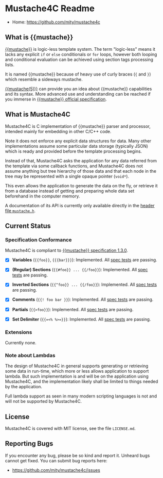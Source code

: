 
# Mustache4C Readme

* Home: https://github.com/mity/mustache4c


## What is {{mustache}}

[{{mustache}}] is logic-less template system. The term "logic-less" means
it lacks any explicit `if` or `else` conditionals or `for` loops, however both
looping and conditional evaluation can be achieved using section tags
processing lists.

It is named {{mustache}} because of heavy use of curly braces (`{` and `}`)
which resemble a sideways mustache.

[{{mustache(5)}}][man5] can provide you an idea about {{mustache}} capabilities
and its syntax. More advanced use and understanding can be reached if you
immerse in [{{mustache}} official specification][spec].


## What is Mustache4C

Mustache4C is C implementation of {{mustache}} parser and processor,
intended mainly for embedding in other C/C++ code.

Note it does not enforce any explicit data structures for data. Many other
implementations assume some particular data storage (typically JSON) which is
ready and provided before the template processing begins.

Instead of that, Mustache4C asks the application for any data referred
from the template via some callback functions, and Mustache4C does not
assume anything but tree hierarchy of those data and that each node in the
tree may be represented with a single opaque pointer (`void*`).

This even allows the application to generate the data on the fly, or retrieve
it from a database instead of getting and preparing whole data set beforehand
in the computer memory.

A documentation of its API is currently only available directly in the [header
file `mustache.h`][mustache.h].


## Current Status

### Specification Conformance

Mustache4C is compliant to [{{mustache}} specification 1.3.0][spec].

 * [x] **Variables** (`{{foo}}`, `{{{bar}}}`):
       Implemented. All [spec tests][spec-interpolation] are passing.

 * [x] **(Regular) Sections**  (`{{#foo}} ... {{/foo}}`):
       Implemented. All [spec tests][spec-sections] are passing.

 * [x] **Inverted Sections** (`{{^foo}} ... {{/foo}}`):
       Implemented. All [spec tests][spec-inverted] are passing.

 * [x] **Comments** (`{{! foo bar }}`):
       Implemented. All [spec tests][spec-comments] are passing.

 * [x] **Partials** (`{{>foo}}`):
       Implemented. All [spec tests][spec-partials] are passing.

 * [x] **Set Delimiter** (`{{=<% %>=}}`):
       Implemented. All [spec tests][spec-delimiters] are passing.

### Extensions

Currently none.


### Note about Lambdas

The design of Mustache4C in general supports generating or retrieving some data
in run-time, which more or less allows application to support lambda. But such
implementation is and will be on the application using Mustache4C, and the
implementation likely shall be limited to things needed by the application.

Full lambda support as seen in many modern scripting languages is not and
will not be supported by Mustache4C.


## License

Mustache4C is covered with MIT license, see the file `LICENSE.md`.


## Reporting Bugs

If you encounter any bug, please be so kind and report it. Unheard bugs cannot
get fixed. You can submit bug reports here:

* https://github.com/mity/mustache4c/issues




[{{mustache}}]: https://mustache.github.io/
[man5]: https://mustache.github.io/mustache.5.html
[spec]: https://github.com/mustache/spec
[spec-comments]: https://github.com/mustache/spec/blob/master/specs/comments.yml
[spec-delimiters]: https://github.com/mustache/spec/blob/master/specs/delimiters.yml
[spec-interpolation]: https://github.com/mustache/spec/blob/master/specs/interpolationv.yml
[spec-inverted]: https://github.com/mustache/spec/blob/master/specs/inverted.yml
[spec-partials]: https://github.com/mustache/spec/blob/master/specs/partials.yml
[spec-sections]: https://github.com/mustache/spec/blob/master/specs/sections.yml
[spec-lambdas]: https://github.com/mustache/spec/blob/master/specs/~lambdas.yml
[mustache.h]: https://github.com/mity/mustache4c/blob/master/src/mustache.h
